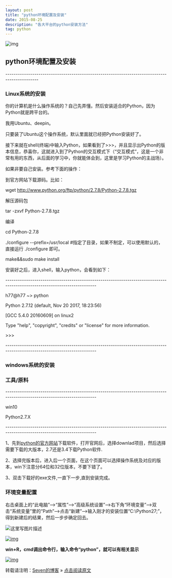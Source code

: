 ```yaml
---
layout: post
title: "python环境配置及安装"
date: 2015-08-25 
description: "各大平台的python安装方法"
tag: python
---   
```




![img](https://timgsa.baidu.com/timg?image&quality=80&size=b9999_10000&sec=1512213234044&di=f62c5246289d1c0aafffcb7678628bb6&imgtype=jpg&src=http%3A%2F%2Fimg4.imgtn.bdimg.com%2Fit%2Fu%3D282855164%2C259270705%26fm%3D214%26gp%3D0.jpg)

## 

## python环境配置及安装

\----------------------------------------------------------------------------------------------

### Linux系统的安装

你的计算机是什么操作系统的？自己先弄懂。然后安装适合的Python，因为Python就是跨平台的。

我用Ubuntu、deepin。

只要装了Ubuntu这个操作系统，默认里面就已经把Python安装好了。

接下来就在shell(终端)中输入Python，如果看到了>>>，并且显示出Python的版本信息，恭喜你，这就进入到了Python的交互模式下（“交互模式”，这是一个非常有用的东西，从后面的学习中，你就能体会到，这里是学习Python的主战场）。

如果非要自己安装。参考下面的操作：

到官方网站下载源码。比如：

wget http://www.python.org/ftp/python/2.7.8/Python-2.7.8.tgz

解压源码包

tar -zxvf Python-2.7.8.tgz

编译

cd Python-2.7.8

./configure --prefix=/usr/local                  #指定了目录，如果不制定，可以使用默认的，直接运行 ./configure 即可。 

make&&sudo make install

安装好之后，进入shell，输入python，会看到如下：

\--------------------------------------------------------------------------------------------------------------------------

h77@h77 ~> python

Python 2.7.12 (default, Nov 20 2017, 18:23:56)

[GCC 5.4.0 20160609] on linux2

Type "help", "copyright", "credits" or "license" for more information.

\>>>

\--------------------------------------------------------------------------------------------------------------------------

### windows系统的安装

### 工具/原料

\--------------------------------------------------------------------------------------------------------------------------

win10

Python2.7.X

\--------------------------------------------------------------------------------------------------------------------------

1、先到[python的官方网站](https://www.python.org/downloads/)下载软件，打开官网后，选择downlad项目，然后选择需要下载的大版本，2.7还是3.4下载Python软件.

2、选择完版本后，进入后一个页面，在这个页面可以选择操作系统及对应的版本，win下注意分64位和32位版本，不要下错了。

3、双击下载好的exe文件,一直下一步,直到安装完成。

### 环境变量配置

右击桌面上的“此电脑”—>“属性”—>“高级系统设置”—>右下角“环境变量”—>双击“系统变量”里的“Path”—>点击“新建”—>输入刚才的安装位置“C:\Python27;”，得到新建后的结果，然后一步步确定回去。

![这里写图片描述](https://images-blogger-opensocial.googleusercontent.com/gadgets/proxy?url=http%3A%2F%2Fimg.blog.csdn.net%2F20160626154619779&container=blogger&gadget=a&rewriteMime=image%2F*)

[![img](https://3.bp.blogspot.com/-D5sERQHYoNY/WiSziAJKcUI/AAAAAAAAAC8/-8vanFb1m-c-HC7DFkGG4W14Oek3lrfrACLcBGAs/s1600/TIM%25E6%2588%25AA%25E5%259B%25BE20171204103057.png)](https://3.bp.blogspot.com/-D5sERQHYoNY/WiSziAJKcUI/AAAAAAAAAC8/-8vanFb1m-c-HC7DFkGG4W14Oek3lrfrACLcBGAs/s1600/TIM%25E6%2588%25AA%25E5%259B%25BE20171204103057.png)

**win+R，cmd调出命令行，输入命令“python”，就可以有相关显示**

[![img](https://2.bp.blogspot.com/-zW2eHPFBP6g/WiS0BAa3sfI/AAAAAAAAADA/Yw0V3X0A7dYpnEQMPXI4Aq_BqKusY0vBQCLcBGAs/s1600/2.png)](https://2.bp.blogspot.com/-zW2eHPFBP6g/WiS0BAa3sfI/AAAAAAAAADA/Yw0V3X0A7dYpnEQMPXI4Aq_BqKusY0vBQCLcBGAs/s1600/2.png)

转载请注明：[Seven的博客](http://seven.github.io) » [点击阅读原文](https://sevenold.github.io/2016/06/Develop_Tool/)
